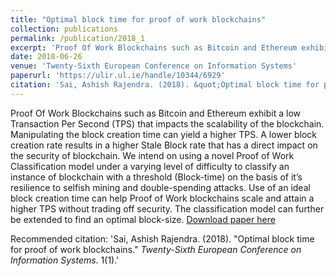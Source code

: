 ```yaml
---
title: "Optimal block time for proof of work blockchains"
collection: publications
permalink: /publication/2018_1
excerpt: 'Proof Of Work Blockchains such as Bitcoin and Ethereum exhibit a low Transaction Per Second (TPS) that impacts the scalability of the blockchain. Manipulating the block creation time can yield a higher TPS. A lower block creation rate results in a higher Stale Block rate that has a direct impact on the security of blockchain. We intend on using a novel Proof of Work Classification model under a varying level of difficulty to classify an instance of blockchain with a threshold (Block-time) on the basis of it’s resilience to selfish mining and double-spending attacks. Use of an ideal block creation time can help Proof of Work blockchains scale and attain a higher TPS without trading off security. The classification model can further be extended to find an optimal block-size.'
date: 2018-06-26
venue: 'Twenty-Sixth European Conference on Information Systems'
paperurl: 'https://ulir.ul.ie/handle/10344/6929'
citation: 'Sai, Ashish Rajendra. (2018). &quot;Optimal block time for proof of work blockchains.&quot; <i>Twenty-Sixth European Conference on Information Systems</i>. 1(1).'
---
```

Proof Of Work Blockchains such as Bitcoin and Ethereum exhibit a low Transaction Per Second (TPS) that impacts the scalability of the blockchain. Manipulating the block creation time can yield a higher TPS. A lower block creation rate results in a higher Stale Block rate that has a direct impact on the security of blockchain. We intend on using a novel Proof of Work Classification model under a varying level of difficulty to classify an instance of blockchain with a threshold (Block-time) on the basis of it’s resilience to selfish mining and double-spending attacks. Use of an ideal block creation time can help Proof of Work blockchains scale and attain a higher TPS without trading off security. The classification model can further be extended to find an optimal block-size.
[Download paper here](https://ulir.ul.ie/handle/10344/6929)

Recommended citation: 'Sai, Ashish Rajendra. (2018). &quot;Optimal block time for proof of work blockchains.&quot; <i>Twenty-Sixth European Conference on Information Systems</i>. 1(1).'
